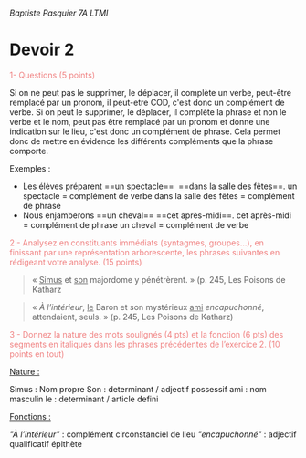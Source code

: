 ###### Baptiste Pasquier 7A LTMI
# Devoir 2 

<p style="color:#F08080; ">1- Questions (5 points)</p>

Si on ne peut pas le supprimer, le déplacer, il complète un verbe, peut-être remplacé par un pronom, il peut-etre COD,  c'est donc un complément de verbe.
Si on peut le supprimer, le déplacer, il complète la phrase et non le verbe et le nom, peut pas être remplacé par un pronom et donne une indication sur le lieu,  c'est donc un complément de phrase.
Cela permet donc de mettre en évidence les différents compléments que la phrase comporte.

Exemples :

- Les élèves préparent ==un spectacle==  ==dans la salle des fêtes==.
un spectacle = complément de verbe
dans la salle des fêtes = complément de phrase
- Nous enjamberons ==un cheval==  ==cet après-midi==.
 cet après-midi = complément de phrase
un cheval = complément de verbe

<p style="color:#F08080; ">2 - Analysez en constituants immédiats (syntagmes, groupes...), en finissant par une représentation arborescente, les phrases suivantes en rédigeant votre analyse. (15 points)</p>

> « <u>Simus</u> et <u>son</u> majordome y pénétrèrent. » (p. 245, Les Poisons de Katharz

> « *À l’intérieur*, <u>le</u> Baron et son mystérieux <u>ami</u> *encapuchonné*, attendaient, seuls. » (p. 245, Les Poisons de Katharz)

<p style="color:#F08080; ">3 - Donnez la nature des mots soulignés (4 pts) et la fonction (6 pts) des segments en italiques dans les phrases précédentes de l’exercice 2. (10 points en tout)</p>

<u>Nature :</u>

Simus : Nom propre
Son : determinant / adjectif possessif
ami : nom masculin 
le : determinant / article defini 

<u>Fonctions :</u>

*"À l’intérieur"* : complément circonstanciel de lieu 
*"encapuchonné"* : adjectif qualificatif épithète
